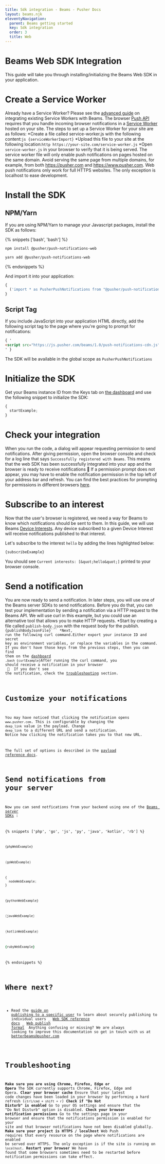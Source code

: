 ```yaml
---
title: Sdk integration - Beams - Pusher Docs
layout: beams.njk
eleventyNavigation:
  parent: Beams getting started
  key: Sdk integration
  order: 3
  title: Web
---
```


# Beams Web SDK Integration

This guide will take you through installing/initializing the Beams Web SDK in your application.

# Create a Service Worker

<Alert primary> Already have a Service Worker? Please see the [advanced guide](/docs/beams/guides/existing-service-worker) on integrating existing Service Workers with Beams. </Alert>
The browser <a external="" href="https://www.w3.org/TR/push-api/"> Push API </a> requires that you handle incoming browser notifications in a <a external="" href="https://developer.mozilla.org/en-US/docs/Web/API/Service_Worker_API"> Service Worker </a> hosted on your site. The steps to set up a Service Worker for your site are as follows:
<List order> *Create a file called service-worker.js with the following content:`js {serviceWorkerImport}` *Upload this file to your site at the following location:`http https://your-site.com/service-worker.js` \*Open `service-worker.js` in your browser to verify that it is being served. <Alert warning> The service worker file will only enable push notifications on pages hosted on the same domain. Avoid serving the same page from multiple domains, for example, from both https://pusher.com and https://www.pusher.com. </Alert> <Alert warning> Web push notifications only work for full HTTPS websites. The only exception is localhost to ease development. </Alert> </Item>

# Install the SDK

## NPM/Yarn

If you are using NPM/Yarn to manage your Javascript packages, install the SDK as follows:

{% snippets ['bash', 'bash'] %}

```bash
npm install @pusher/push-notifications-web
```

```bash
yarn add @pusher/push-notifications-web
```

{% endsnippets %}

And import it into your application:

```js
{
  ('import * as PusherPushNotifications from "@pusher/push-notifications-web"');
}
```

## Script Tag

If you include JavaScript into your application HTML directly, add the following script tag to the page where you're going to prompt for notifications:

```html
{ '
<script src="https://js.pusher.com/beams/1.0/push-notifications-cdn.js"></script>
' }
```

The SDK will be available in the global scope as `PusherPushNotifications`

# Initialize the SDK

Get your Beams instance ID from the Keys tab on <a external="" href="https://dashboard.pusher.com/beams">the dashboard</a> and use the following snippet to initialize the SDK:

```js
{
  startExample;
}
```

# Check your integration

When you run the code, a dialog will appear requesting permission to send notifications. After giving permission, open the browser console and check for a log line that says `Successfully registered with Beams`. This means that the web SDK has been successfully integrated into your app and the browser is ready to receive notifications <span role="img" aria-label="party popper emoji"> 🎉 </span>
<Alert warning> If a permission prompt does not appear, you may have to enable the notification permission in the top left of your address bar and refresh. You can find the best practices for prompting for permissions in different browsers [here](/docs/beams/guides/web-notification-permissions-in-firefox). </Alert>

# Subscribe to an interest

Now that the user's browser is registered, we need a way for Beams to know which notifications should be sent to them. In this guide, we will use Beams [Device Interests](/docs/beams/concepts/device-interests). Any device subscribed to a given Device Interest will receive notifications published to that interest.

Let's subscribe to the interest `hello` by adding the lines highlighted below:

```bash
{subscribeExample}
```

You should see `Current interests: [&quot;hello&quot;]` printed to your browser console.

# Send a notification

You are now ready to send a notification. In later steps, you will use one of the Beams server SDKs to send notifications. Before you do that, you can test your implementation by sending a notification via a HTTP request to the Beams API. We will use curl in this example, but you could use an alternative tool that allows you to make HTTP requests.
<List order> *Start by creating a file called `publish-body.json` with the request body for the publish. <Code language="bash" heading="JSON"> {publishBodyJsonFile}``` *Next, run the following curl command.Either export your instance ID and secret key as environment variables, or replace the variables in the command. If you don't have those keys from the previous steps, then you can find them on the [dashboard](https://dashboard.pusher.com/beams) .`bash {curlExample}`After running the curl command, you should receive a notification in your browser <span role="img" aria-label="clap emoji"> 👏 </span> If you don't see the notification, check the [troubleshooting](#troubleshooting) section.

# Customize your notifications

You may have noticed that clicking the notification opens `www.pusher.com`. This is configurable by changing the `deep_link` value in the payload. Change `deep_link` to a different URL and send a notification. Notice how clicking the notification takes you to that new URL.

The full set of options is described in the [payload reference docs](/docs/beams/reference/publish-payloads#web-format).

# Send notifications from your server

Now you can send notfications from your backend using one of the [Beams server SDKs](/docs/beams/reference/all-libraries#server-sdks) :

{% snippets ['php', 'go', 'js', 'py', 'java', 'kotlin', 'rb'] %}

```php
{phpWebExample}
```

```go
{goWebExample}
```

```js
{
  nodeWebExample;
}
```

```py
{pythonWebExample}
```

```java
{javaWebExample}
```

```kotlin
{kotlinWebExample}
```

```rb
{rubyWebExample}
```

{% endsnippets %}

# Where next?

- Read the [guide on publishing to a specific user](/docs/beams/guides/publish-to-specific-user/web) to learn about securely publishing to individual users _ [Web SDK reference docs](/docs/beams/reference/web) _ [Web publish format](/docs/beams/reference/publish-payloads#web-format) <Alert primary> Anything confusing or missing? We are always looking to improve this documentation so get in touch with us at [betterbeams@pusher.com](mailto:betterbeams@pusher.com) </Alert>

# Troubleshooting

**Make sure you are using Chrome, Firefox, Edge or Opera**
The SDK currently supports Chrome, Firefox, Edge and Opera.
**Clear your browser cache**
Ensure that your latest code changes have been loaded in your browser by performing a hard refresh (`ctrl/cmd + shift + r`)
**Check if "Do Not Disturb" is enabled**
Go to your OS settings and ensure that the "Do Not Disturb" option is disabled.
**Check your browser notification permissions**
Go to the settings page in your browser and ensure that the notifications permission is enabled for your site and that browser notifications have not been disabled globally.
**Make sure your project is HTTPS / localhost**
Web Push requires that every resource on the page where notifications are enabled be served over HTTPS. The only exception is if the site is running on `localhost`.
**Restart your browser**
We have found that some browsers sometimes need to be restarted before notification permissions can take effect.
